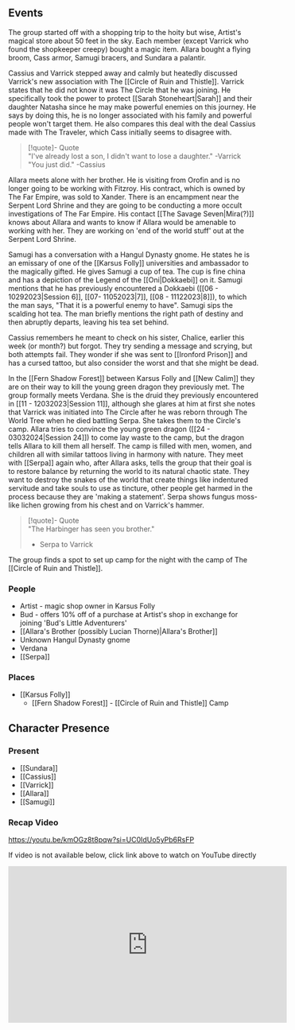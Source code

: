 ## Events
The group started off with a shopping trip to the hoity but wise, Artist's magical store about 50 feet in the sky. Each member (except Varrick who found the shopkeeper creepy) bought a magic item. Allara bought a flying broom, Cass armor, Samugi bracers, and Sundara a palantir. 

Cassius and Varrick stepped away and calmly but heatedly discussed Varrick's new association with The [[Circle of Ruin and Thistle]]. Varrick states that he did not know it was The Circle that he was joining. He specifically took the power to protect [[Sarah Stoneheart|Sarah]] and their daughter Natasha since he may make powerful enemies on this journey. He says by doing this, he is no longer associated with his family and powerful people won't target them. He also compares this deal with the deal Cassius made with The Traveler, which Cass initially seems to disagree with.

> [!quote]- Quote  
> "I've already lost a son, I didn't want to lose a daughter." -Varrick  
> "You just did." -Cassius

Allara meets alone with her brother. He is visiting from Orofin and is no longer going to be working with Fitzroy. His contract, which is owned by The Far Empire, was sold to Xander. There is an encampment near the Serpent Lord Shrine and they are going to be conducting a more occult investigations of The Far Empire. His contact [[The Savage Seven|Mira(?)]] knows about Allara and wants to know if Allara would be amenable to working with her. They are working on 'end of the world stuff' out at the Serpent Lord Shrine.

Samugi has a conversation with a Hangul Dynasty gnome. He states he is an emissary of one of the [[Karsus Folly]] universities and ambassador to the magically gifted. He gives Samugi a cup of tea. The cup is fine china and has a depiction of the Legend of the [[Oni|Dokkaebi]] on it. Samugi mentions that he has previously encountered a Dokkaebi ([[06 - 10292023|Session 6]], [[07- 11052023|7]], [[08 - 11122023|8]]), to which the man says, "That it is a powerful enemy to have". Samugi sips the scalding hot tea. The man briefly mentions the right path of destiny and then abruptly departs, leaving his tea set behind.

Cassius remembers he meant to check on his sister, Chalice, earlier this week (or month?) but forgot. They try sending a message and scrying, but both attempts fail. They wonder if she was sent to [[Ironford Prison]] and has a cursed tattoo, but also consider the worst and that she might be dead. 

In the [[Fern Shadow Forest]] between Karsus Folly and [[New Calim]] they are on their way to kill the young green dragon they previously met. The group formally meets Verdana. She is the druid they previously encountered in [[11 - 12032023|Session 11]], although she glares at him at first she notes that Varrick was initiated into The Circle after he was reborn through The World Tree when he died battling Serpa. She takes them to the Circle's camp. Allara tries to convince the young green dragon ([[24 - 03032024|Session 24]]) to come lay waste to the camp, but the dragon tells Allara to kill them all herself. The camp is filled with men, women, and children all with similar tattoos living in harmony with nature. They meet with [[Serpa]] again who, after Allara asks, tells the group that their goal is to restore balance by returning the world to its natural chaotic state. They want to destroy the snakes of the world that create things like indentured servitude and take souls to use as tincture, other people get harmed in the process because they are 'making a statement'. Serpa shows fungus moss-like lichen growing from his chest and on Varrick's hammer. 

> [!quote]- Quote  
> "The Harbinger has seen you brother."
>   - Serpa to Varrick

The group finds a spot to set up camp for the night with the camp of The [[Circle of Ruin and Thistle]].

### People
- Artist - magic shop owner in Karsus Folly
- Bud - offers 10% off of a purchase at Artist's shop in exchange for joining 'Bud's Little Adventurers'
- [[Allara's Brother (possibly Lucian Thorne)|Allara's Brother]]
- Unknown Hangul Dynasty gnome
- Verdana 
- [[Serpa]] 

### Places 
- [[Karsus Folly]]
	- [[Fern Shadow Forest]] - [[Circle of Ruin and Thistle]] Camp

## Character Presence 
### Present
- [[Sundara]] 
- [[Cassius]] 
- [[Varrick]] 
- [[Allara]] 
- [[Samugi]] 

### Recap Video
https://youtu.be/kmOGz8t8pqw?si=UC0IdUo5yPb6RsFP

If video is not available below, click link above to watch on YouTube directly


<iframe width="560" height="315" src="https://www.youtube.com/embed/kmOGz8t8pqw?si=v00DP6AoM5SvRrco" title="YouTube video player" frameborder="0" allow="accelerometer; autoplay; clipboard-write; encrypted-media; gyroscope; picture-in-picture; web-share" referrerpolicy="strict-origin-when-cross-origin" allowfullscreen></iframe>